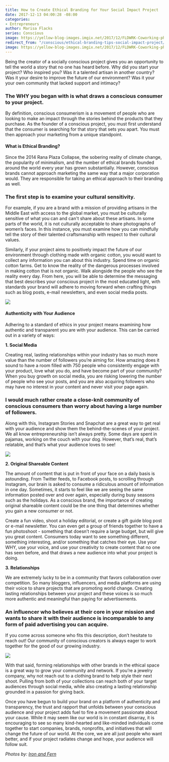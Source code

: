 ```yaml
---
title: How to Create Ethical Branding for Your Social Impact Project
date: 2017-12-13 04:00:28 -08:00
categories:
- Entrepreneurs
author: Marisa Flacks
series: Conscious
image: https://yellow-blog-images.imgix.net/2017/12/FLDWRK-Coworking-photo-options-for-Yellow-blog-8.jpg
redirect_from: "/conscious/ethical-branding-tips-social-impact-project/"
image: https://yellow-blog-images.imgix.net/2017/12/FLDWRK-Coworking-photo-options-for-Yellow-blog-8.jpg
---
```


Being the creator of a socially conscious project gives you an opportunity to tell the world a story that no one has heard before. Why did you start your project? Who inspired you? Was it a talented artisan in another country? Was it your desire to improve the future of our environment? Was it your your own community that lacked support and intimacy?

### **The WHY you began with is what draws a conscious consumer to your project.**

By definition, conscious consumerism is a movement of people who are looking to make an impact through the stories behind the products that they purchase. As the founder of a conscious project, you must first understand that the consumer is searching for that story that sets you apart. You must then approach your marketing from a unique standpoint.

#### **What is Ethical Branding?**

Since the 2014 Rana Plaza Collapse, the sobering reality of climate change, the popularity of minimalism, and the number of ethical brands founded around the world every year has grown substantially. However, conscious brands cannot approach marketing the same way that a major corporation would. They are responsible for taking an ethical approach to their branding as well.

### **The first step is to examine your cultural sensitivity.**

For example, if you are a brand with a mission of providing artisans in the Middle East with access to the global market, you must be culturally sensitive of what you can and can't share about these artisans. In some parts of the world, it is not culturally acceptable to share photographs of women’s faces. In this instance, you must examine how you can mindfully tell the story of their talented craftsmanship with respect to their cultural values.

Similarly, if your project aims to positively impact the future of our environment through clothing made with organic cotton, you would want to collect any information you can about this industry. Spend time on organic cotton farms. Get to know the reality of the dangerous processes involved in making cotton that is not organic. Walk alongside the people who see the reality every day. From here, you will be able to determine the messaging that best describes your conscious project in the most educated light, with standards your brand will adhere to moving forward when crafting things such as blog posts, e-mail newsletters, and even social media posts.

![](https://yellow-blog-images.imgix.net/2017/12/FLDWRK-Coworking-photo-options-for-Yellow-blog-7.jpg)

#### **Authenticity with Your Audience**

Adhering to a standard of ethics in your project means examining how authentic and transparent you are with your audience. This can be carried out in a variety of ways:

**1\. Social Media**

Creating real, lasting relationships within your industry has so much more value than the number of followers you’re aiming for. How amazing does it sound to have a room filled with 750 people who consistently engage with your product, love what you do, and have become part of your community? When you buy growth on social media, you are risking lowering the number of people who see your posts, and you are also acquiring followers who may have no interest in your content and never visit your page again.

### **I would much rather create a close-knit community of conscious consumers than worry about having a large number of followers.**

Along with this, Instagram Stories and Snapchat are a great way to get real with your audience and show them the behind-the-scenes of your project. We all know entrepreneurship isn’t always pretty. Some days are spent in pajamas, working on the couch with your dog. However, that’s real, that’s relatable, and that’s what your audience loves to see!

![](https://yellow-blog-images.imgix.net/2017/12/FLDWRK-Coworking-photo-options-for-Yellow-blog-4.jpg)

**2\. Original Shareable Content**

The amount of content that is put in front of your face on a daily basis is astounding. From Twitter feeds, to Facebook posts, to scrolling through Instagram, our brain is asked to consume a ridiculous amount of information in one day. Sometimes, it starts to feel like we are seeing the same information posted over and over again, especially during busy seasons such as the holidays. As a conscious brand, the importance of creating original shareable content could be the one thing that determines whether you gain a new consumer or not.

Create a fun video, shoot a holiday editorial, or create a gift guide blog post or e-mail newsletter. You can even get a group of friends together to have a fun photoshoot - something that doesn’t require a large budget, but will give you great content. Consumers today want to see something different, something interesting, and/or something that catches their eye. Use your WHY, use your voice, and use your creativity to create content that no one has seen before, and that draws a new audience into what your project is doing.

**3\. Relationships**

We are extremely lucky to be in a community that favors collaboration over competition. So many bloggers, influencers, and media platforms are using their voice to share projects that are promoting world change. Creating lasting relationships between your project and these voices is so much more authentic and meaningful than paying for advertisements.

### **An influencer who believes at their core in your mission and wants to share it with their audience is incomparable to any form of paid advertising you can acquire.**

If you come across someone who fits this description, don’t hesitate to reach out! Our community of conscious creators is always eager to work together for the good of our growing industry.

![](https://yellow-blog-images.imgix.net/2017/12/FLDWRK-Coworking-photo-options-for-Yellow-blog-5.jpg)

With that said, forming relationships with other brands in the ethical space is a great way to grow your community and network. If you’re a jewelry company, why not reach out to a clothing brand to help style their next shoot. Pulling from both of your collections can reach both of your target audiences through social media, while also creating a lasting relationship grounded in a passion for giving back.

Once you have begun to build your brand on a platform of authenticity and transparency, the trust and rapport that unfolds between your conscious audience and your project adds fuel to fire a movement passionate about your cause. While it may seem like our world is in constant disarray, it is encouraging to see so many kind-hearted and like-minded individuals come together to start companies, brands, nonprofits, and initiatives that will change the future of our world. At the core, we are all just people who want better, and if your project radiates change and hope, your audience will follow suit.

_Photos by: [Iron and Fern](http://www.ironandfern.com/)_
